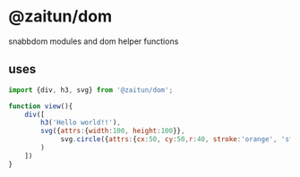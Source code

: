 # @zaitun/dom

snabbdom modules and dom helper functions 

## uses

```javascript
import {div, h3, svg} from '@zaitun/dom';

function view(){
    div([
        h3('Hello world!!'),
        svg({attrs:{width:100, height:100}},
             svg.circle({attrs:{cx:50, cy:50,r:40, stroke:'orange', 'stroke-width':3, fill:'red'  }})
        )
    ])
}

```

